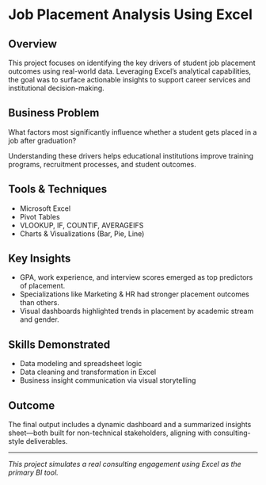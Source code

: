 # Job Placement Analysis Using Excel
##  Overview
This project focuses on identifying the key drivers of student job placement outcomes using real-world data. Leveraging Excel’s analytical capabilities, the goal was to surface actionable insights to support career services and institutional decision-making.

##  Business Problem
What factors most significantly influence whether a student gets placed in a job after graduation?

Understanding these drivers helps educational institutions improve training programs, recruitment processes, and student outcomes.

##  Tools & Techniques
- Microsoft Excel
- Pivot Tables
- VLOOKUP, IF, COUNTIF, AVERAGEIFS
- Charts & Visualizations (Bar, Pie, Line)

##  Key Insights
- GPA, work experience, and interview scores emerged as top predictors of placement.
- Specializations like Marketing & HR had stronger placement outcomes than others.
- Visual dashboards highlighted trends in placement by academic stream and gender.

##  Skills Demonstrated
- Data modeling and spreadsheet logic
- Data cleaning and transformation in Excel
- Business insight communication via visual storytelling

##  Outcome
The final output includes a dynamic dashboard and a summarized insights sheet—both built for non-technical stakeholders, aligning with consulting-style deliverables.

---

*This project simulates a real consulting engagement using Excel as the primary BI tool.*

